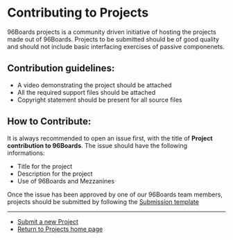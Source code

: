 Contributing to Projects                           
========================

96Boards projects is a community driven initiative of hosting the projects made out of 96Boards. 
Projects to be submitted should be of good quality and should not include basic interfacing exercises
of passive componenets. 

Contribution guidelines:
------------------------

- A video demonstrating the project should be attached
- All the required support files should be attached
- Copyright statement should be present for all source files

How to Contribute:
------------------

It is always recommended to open an issue first, with the title of **Project contribution to 96Boards**.
The issue should have the following informations:

- Title for the project
- Description for the project
- Use of 96Boards and Mezzanines

Once the issue has been approved by one of our 96Boards team members, projects should be submitted by
following the [Submission template](template.md)

***

- [Submit a new Project](SUBMIT.md)
- [Return to Projects home page](README.md)
